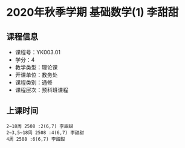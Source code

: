 # 2020年秋季学期 基础数学(1) 李甜甜






## 课程信息

- 课程号：YK003.01
- 学分：4
- 教学类型：理论课
- 开课单位：教务处
- 课程类别：通修
- 课程层次：预科班课程

## 上课时间

```
2~18周 2508 :2(6,7) 李甜甜
2~3,5~18周 2508 :4(6,7) 李甜甜
4周 2508 :6(6,7) 李甜甜
```

